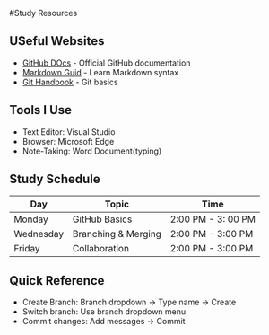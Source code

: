 #Study Resources

## USeful Websites
- [GitHub DOcs](https://docs.github.com/) - Official GitHub documentation
- [Markdown Guid](https://www.markdownguide.org/) - Learn Markdown syntax
- [Git Handbook](https://guides.github.com/introduction/git-handbook/) - Git basics

## Tools I Use
- Text Editor: Visual Studio
- Browser: Microsoft Edge
- Note-Taking: Word Document(typing)

## Study Schedule
| Day | Topic | Time |
|-----|-------|------|
| Monday | GitHub Basics | 2:00 PM - 3: 00 PM|
| Wednesday | Branching & Merging | 2:00 PM - 3:00 PM |
| Friday | Collaboration | 2:00 PM - 3:00 PM |

## Quick Reference
- Create Branch: Branch dropdown -> Type name -> Create
- Switch branch: Use branch dropdown menu
- Commit changes: Add messages -> Commit
